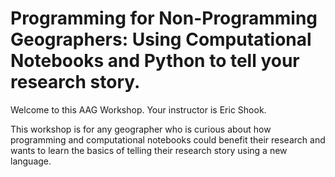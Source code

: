 # Programming for Non-Programming Geographers: Using Computational Notebooks and Python to tell your research story. 

Welcome to this AAG Workshop. Your instructor is Eric Shook. 

This workshop is for any geographer who is curious about how programming and computational notebooks could benefit their research and wants to learn the basics of telling their research story using a new language. 
